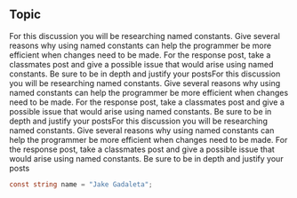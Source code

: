 ## Topic

For this discussion you will be researching named constants.  Give several reasons why using named constants can help the programmer be more efficient when changes need to be made.  For the response post, take a classmates post and give a possible issue that would arise using named constants.  Be sure to be in depth and justify your postsFor this discussion you will be researching named constants.  Give several reasons why using named constants can help the programmer be more efficient when changes need to be made.  For the response post, take a classmates post and give a possible issue that would arise using named constants.  Be sure to be in depth and justify your postsFor this discussion you will be researching named constants.  Give several reasons why using named constants can help the programmer be more efficient when changes need to be made.  For the response post, take a classmates post and give a possible issue that would arise using named constants.  Be sure to be in depth and justify your posts

```cs
const string name = "Jake Gadaleta";
```